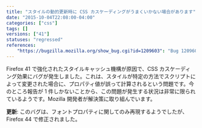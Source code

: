 ```yaml
---
title: "スタイルの動的更新時に CSS カスケーディングがうまくいかない場合があります"
date: "2015-10-04T22:08:00-04:00"
categories: ["css"]
tags: []
versions: ["41"]
statuses: "regressed"
references:
    "https://bugzilla.mozilla.org/show_bug.cgi?id=1209603": "Bug 1209603 - specific combinations of em units and dynamic style changes can cause incorrect values of font properties"
---
```

Firefox 41 で強化されたスタイルキャッシュ機構が原因で、CSS カスケーディング効果にバグが発生しました。これは、スタイルが特定の方法でスクリプトによって変更された場合に、プロパティ値が誤って計算されるという問題です。今のところ報告が 1 件しかないことから、この問題が発生する状況は非常に限られているようです。Mozilla 開発者が解決策に取り組んでいます。

**更新**: このバグは、フォントプロパティに関してのみ再現するようでしたが、Firefox 44 で修正されました。
